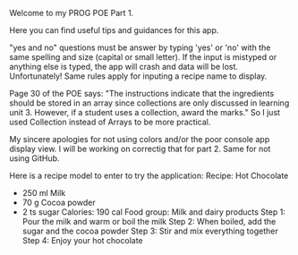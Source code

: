 Welcome to my PROG POE Part 1.

Here you can find useful tips and guidances for this app. 

"yes and no" questions must be answer by typing 'yes' or 'no' with the same spelling and  size (capital or small letter).
If the input is mistyped or anything else is typed, the app will crash and data will be lost. Unfortunately!
Same rules apply for inputing a recipe name to display. 

Page 30 of the POE says: "The instructions indicate that the ingredients should be stored 
in an array since collections are only discussed in learning unit 3. 
However, if a student uses a collection, award the marks."
So I just used Collection instead of Arrays to be more practical.

My sincere apologies for not using colors and/or the poor console app display view.
I will be working on correctig that for part 2.
Same for not using GitHub.


Here is a recipe model to enter to try the application:
Recipe: Hot Chocolate
- 250 ml Milk
- 70 g Cocoa powder
- 2 ts sugar
Calories:  190 cal
Food group: Milk and dairy products
Step 1: Pour the milk and warm or boil the milk
Step 2: When boiled, add the sugar and the cocoa powder
Step 3: Stir and mix everything together
Step 4: Enjoy your hot chocolate

